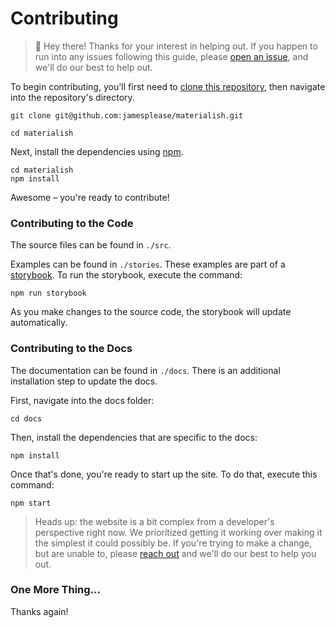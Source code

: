 # Contributing

> :wave: Hey there! Thanks for your interest in helping out. If you happen to
> run into any issues following this guide, please
> [open an issue](https://github.com/jamesplease/materialish/issues/new?title=Contributing+help),
> and we'll do our best to help out.

To begin contributing, you'll first need to
[clone this repository](https://help.github.com/articles/cloning-a-repository/),
then navigate into the repository's directory.

```
git clone git@github.com:jamesplease/materialish.git

cd materialish
```

Next, install the dependencies using [npm](https://www.npmjs.com/).

```
cd materialish
npm install
```

Awesome – you're ready to contribute!

### Contributing to the Code

The source files can be found in `./src`.

Examples can be found in `./stories`. These examples are part of a [storybook](https://storybook.js.org/).
To run the storybook, execute the command:

```
npm run storybook
```

As you make changes to the source code, the storybook will update automatically.

### Contributing to the Docs

The documentation can be found in `./docs`. There is an additional installation step to update the docs.

First, navigate into the docs folder:

```
cd docs
```

Then, install the dependencies that are specific to the docs:

```
npm install
```

Once that's done, you're ready to start up the site. To do that, execute this command:

```
npm start
```

> Heads up: the website is a bit complex from a developer's perspective right now. We prioritized getting it working over making it the simplest it could possibly be. If you're trying to make a change, but are unable to,
> please [reach out](https://github.com/jamesplease/materialish/issues/new?title=Contributing+help) and we'll do our best to help you out.

### One More Thing...

Thanks again!
